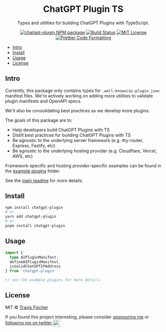 

<h1 align="center">ChatGPT Plugin TS</h1>

<p align="center">
  Types and utilities for building ChatGPT Plugins with TypeScript.
</p>

<p align="center">
  <a href="https://www.npmjs.com/package/chatgpt-plugin"><img alt="chatgpt-plugin NPM package" src="https://img.shields.io/npm/v/chatgpt-plugin.svg" /></a>
  <a href="https://github.com/transitive-bullshit/chatgpt-plugin-ts/actions/workflows/test.yml"><img alt="Build Status" src="https://github.com/transitive-bullshit/chatgpt-plugin-ts/actions/workflows/test.yml/badge.svg" /></a>
  <a href="https://github.com/transitive-bullshit/chatgpt-plugin-ts/blob/main/license"><img alt="MIT License" src="https://img.shields.io/badge/license-MIT-blue" /></a>
  <a href="https://prettier.io"><img alt="Prettier Code Formatting" src="https://img.shields.io/badge/code_style-prettier-brightgreen.svg" /></a>
</p>

- [Intro](#intro)
- [Install](#install)
- [Usage](#usage)
- [License](#license)

## Intro

Currently, this package only contains types for `.well-known/ai-plugin.json` manifest files. We're actively working on adding more utilities to validate plugin manifests and OpenAPI specs.

We'll also be consolidating best practices as we develop more plugins.

The goals of this package are to:

- Help developers build ChatGPT Plugins with TS
- Distill best practices for building ChatGPT Plugins with TS
- Be agnostic to the underlying server framework (e.g. itty-router, Express, Fastify, etc)
- Be agnostic to the underlying hosting provider (e.g. Cloudflare, Vercel, AWS, etc)

Framework-specific and hosting provider-specific examples can be found in the [example plugins](../../plugins) folder.

See the [main readme](https://github.com/transitive-bullshit/chatgpt-plugin-ts) for more details.

## Install

```bash
npm install chatgpt-plugin
# or
yarn add chatgpt-plugin
# or
pnpm install chatgpt-plugin
```

## Usage

```ts
import {
  type AIPluginManifest,
  defineAIPluginManifest,
  isValidChatGPTIPAddress
} from 'chatgpt-plugin'

// see the example plugins for more details
```

## License

MIT © [Travis Fischer](https://transitivebullsh.it)

If you found this project interesting, please consider [sponsoring me](https://github.com/sponsors/transitive-bullshit) or <a href="https://twitter.com/transitive_bs">following me on twitter <img src="https://storage.googleapis.com/saasify-assets/twitter-logo.svg" alt="twitter" height="24px" align="center"></a>
